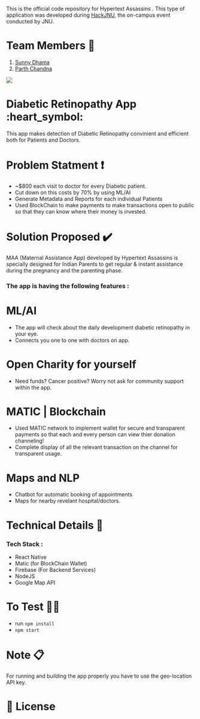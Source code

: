 This is the official code repository for Hypertext Assassins . This type of application was developed during [HackJNU](https://hackjnu.in), the on-campus event conducted by JNU.

# Team Members :triangular_flag_on_post:
1. [Sunny Dhama](https://github.com/blackwolf08)
2. [Parth Chandna](https://github.com/pchandna24) 

<img src="https://raw.githubusercontent.com/blackwolf08/HACKJNU/master/gifs/IMG_1785.gif" >


# Diabetic Retinopathy App :heart_symbol:
This app makes detection of Diabetic Retinopathy convinient and efficient both for Patients and Doctors.


# Problem Statment :heavy_exclamation_mark:
- ~$800 each visit to doctor for every Diabetic patient.
- Cut down on this costs by 70% by using ML/AI
- Generate Metadata and Reports for each individual Patients
- Used BlockChain to make payments to make transactions open to public so that they can know where their money is invested.

# Solution Proposed :heavy_check_mark:
MAA (Maternal Assistance App) developed by Hypertext Assassins is specially designed for Indian Parents to get regular & instant assistance during the pregnancy and the parenting phase. 
### The app is having the following features : 
# ML/AI

- The app will check about the daily development diabetic retinopathy in your eye.
- Connects you one to one with doctors on app.

# Open Charity for yourself
- Need funds? Cancer positive? Worry not ask for community support within the app.

# MATIC | Blockchain

- Used MATIC network to implement wallet for secure and transparent payments so that each and every person can view thier donation channeling!
- Complete display of all the relevant transaction on the channel for transparent usage.

# Maps and NLP
- Chatbot for automatic booking of appointments
- Maps for nearby revelant hospital/doctors.

# Technical Details 🔧
### Tech Stack : 
- React Native
- Matic (for BlockChain Wallet)
- Firebase (For Backend Services)
- NodeJS
- Google Map API



# To Test 👨‍💻
- run `npm install`
- `npm start`



# Note :clipboard:
For running and building the app properly you have to use the geo-location API key.


# 📜 License
